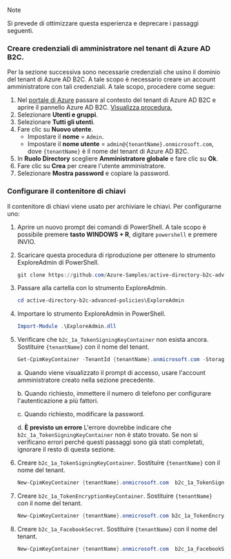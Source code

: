 > [!NOTE]
> Si prevede di ottimizzare questa esperienza e deprecare i passaggi seguenti.

### <a name="create-an-administrator-credential-in-the-azure-ad-b2c-tenant"></a>Creare credenziali di amministratore nel tenant di Azure AD B2C.

Per la sezione successiva sono necessarie credenziali che usino il dominio del tenant di Azure AD B2C. A tale scopo è necessario creare un account amministratore con tali credenziali. A tale scopo, procedere come segue:

1. Nel [portale di Azure](https://portal.azure.com) passare al contesto del tenant di Azure AD B2C e aprire il pannello Azure AD B2C. [Visualizza procedura.](..\articles\active-directory-b2c\active-directory-b2c-navigate-to-b2c-context.md)
1. Selezionare **Utenti e gruppi**.
1. Selezionare **Tutti gli utenti**.
1. Fare clic su **Nuovo utente**.
    * Impostare il **nome** = `Admin`.
    * Impostare il **nome utente** = `admin@{tenantName}.onmicrosoft.com`, dove `{tenantName}` è il nome del tenant di Azure AD B2C.
1. In **Ruolo Directory** scegliere **Amministratore globale** e fare clic su **Ok**.
1. Fare clic su **Crea** per creare l'utente amministratore.
1. Selezionare **Mostra password** e copiare la password.

### <a name="set-up-the-key-container"></a>Configurare il contenitore di chiavi

Il contenitore di chiavi viene usato per archiviare le chiavi. Per configurarne uno:

1. Aprire un nuovo prompt dei comandi di PowerShell.  A tale scopo è possibile premere **tasto WINDOWS + R**, digitare `powershell` e premere INVIO.
1. Scaricare questa procedura di riproduzione per ottenere lo strumento ExploreAdmin di PowerShell.

    ```powershell
    git clone https://github.com/Azure-Samples/active-directory-b2c-advanced-policies
    ```

1. Passare alla cartella con lo strumento ExploreAdmin.

    ```powershell
    cd active-directory-b2c-advanced-policies\ExploreAdmin
    ```

1. Importare lo strumento ExploreAdmin in PowerShell.

    ```powershell
    Import-Module .\ExploreAdmin.dll
    ```

1. Verificare che `b2c_1a_TokenSigningKeyContainer` non esista ancora.  Sostituire `{tenantName}` con il nome del tenant.

    ```powershell
    Get-CpimKeyContainer -TenantId {tenantName}.onmicrosoft.com -StorageReferenceId b2c_1a_TokenSigningKeyContainer -ForceAuthenticationPrompt
    ```

    a. Quando viene visualizzato il prompt di accesso, usare l'account amministratore creato nella sezione precedente.

    b. Quando richiesto, immettere il numero di telefono per configurare l'autenticazione a più fattori.

    c. Quando richiesto, modificare la password.

    d. **È previsto un errore**  L'errore dovrebbe indicare che `b2c_1a_TokenSigningKeyContainer` non è stato trovato.  Se non si verificano errori perché questi passaggi sono già stati completati, ignorare il resto di questa sezione.

1. Creare `b2c_1a_TokenSigningKeyContainer`.  Sostituire `{tenantName}` con il nome del tenant.

    ```powershell
    New-CpimKeyContainer {tenantName}.onmicrosoft.com  b2c_1a_TokenSigningKeyContainer  b2c_1a_TokenSigningKeyContainer rsa 2048 0 0
    ```

1. Creare `b2c_1a_TokenEncryptionKeyContainer`.  Sostituire `{tenantName}` con il nome del tenant.

    ```powershell
    New-CpimKeyContainer {tenantName}.onmicrosoft.com b2c_1a_TokenEncryptionKeyContainer b2c_1a_TokenEncryptionKeyContainer rsa 2048 0 0
    ```

1. Creare `b2c_1a_FacebookSecret`.  Sostituire `{tenantName}` con il nome del tenant.

    ```powershell
    New-CpimKeyContainer {tenantName}.onmicrosoft.com  b2c_1a_FacebookSecret  b2c_1a_FacebookSecret rsa 2048 0 0
    ```
